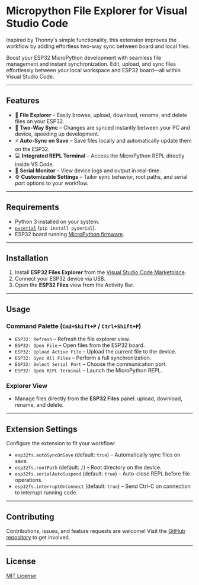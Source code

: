 # Micropython File Explorer for Visual Studio Code

Inspired by Thonny's simple functionality, this extension improves the workflow by adding effortless two-way sync between board and local files.

Boost your ESP32 MicroPython development with seamless file management and instant synchronization. Edit, upload, and sync files effortlessly between your local workspace and ESP32 board—all within Visual Studio Code.

---

## Features

- 📂 **File Explorer** – Easily browse, upload, download, rename, and delete files on your ESP32.  
- 🔄 **Two-Way Sync** – Changes are synced instantly between your PC and device, speeding up development.  
- ⚡ **Auto-Sync on Save** – Save files locally and automatically update them on the ESP32.  
- 💻 **Integrated REPL Terminal** – Access the MicroPython REPL directly inside VS Code.  
- 📡 **Serial Monitor** – View device logs and output in real-time.  
- ⚙️ **Customizable Settings** – Tailor sync behavior, root paths, and serial port options to your workflow.  

---

## Requirements

- Python 3 installed on your system.  
- [`pyserial`](https://pypi.org/project/pyserial/) (`pip install pyserial`).  
- ESP32 board running [MicroPython firmware](https://micropython.org/download/esp32/).  

---

## Installation

1. Install **ESP32 Files Explorer** from the [Visual Studio Code Marketplace](https://marketplace.visualstudio.com/).  
2. Connect your ESP32 device via USB.  
3. Open the **ESP32 Files** view from the Activity Bar.  

---

## Usage

### Command Palette (`Cmd+Shift+P` / `Ctrl+Shift+P`)

- `ESP32: Refresh` – Refresh the file explorer view.  
- `ESP32: Open File` – Open files from the ESP32 board.  
- `ESP32: Upload Active File` – Upload the current file to the device.  
- `ESP32: Sync All Files` – Perform a full synchronization.  
- `ESP32: Select Serial Port` – Choose the communication port.  
- `ESP32: Open REPL Terminal` – Launch the MicroPython REPL.  

### Explorer View

- Manage files directly from the **ESP32 Files** panel: upload, download, rename, and delete.  

---

## Extension Settings

Configure the extension to fit your workflow:

- `esp32fs.autoSyncOnSave` (default: `true`) – Automatically sync files on save.  
- `esp32fs.rootPath` (default: `/`) – Root directory on the device.  
- `esp32fs.serialAutoSuspend` (default: `true`) – Auto-close REPL before file operations.  
- `esp32fs.interruptOnConnect` (default: `true`) – Send Ctrl-C on connection to interrupt running code.  

---

## Contributing

Contributions, issues, and feature requests are welcome! Visit the [GitHub repository](https://github.com/your-repo/esp32-files-explorer) to get involved.  

---

## License

[MIT License](LICENSE)
